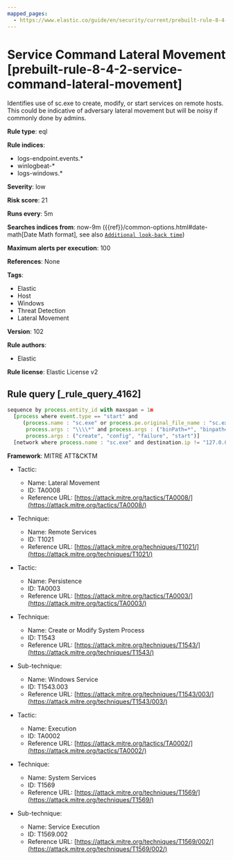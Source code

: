 ```yaml
---
mapped_pages:
  - https://www.elastic.co/guide/en/security/current/prebuilt-rule-8-4-2-service-command-lateral-movement.html
---
```


# Service Command Lateral Movement [prebuilt-rule-8-4-2-service-command-lateral-movement]

Identifies use of sc.exe to create, modify, or start services on remote hosts. This could be indicative of adversary lateral movement but will be noisy if commonly done by admins.

**Rule type**: eql

**Rule indices**:

* logs-endpoint.events.*
* winlogbeat-*
* logs-windows.*

**Severity**: low

**Risk score**: 21

**Runs every**: 5m

**Searches indices from**: now-9m ({{ref}}/common-options.html#date-math[Date Math format], see also [`Additional look-back time`](docs-content://solutions/security/detect-and-alert/create-detection-rule.md#rule-schedule))

**Maximum alerts per execution**: 100

**References**: None

**Tags**:

* Elastic
* Host
* Windows
* Threat Detection
* Lateral Movement

**Version**: 102

**Rule authors**:

* Elastic

**Rule license**: Elastic License v2

## Rule query [_rule_query_4162]

```js
sequence by process.entity_id with maxspan = 1m
  [process where event.type == "start" and
     (process.name : "sc.exe" or process.pe.original_file_name : "sc.exe") and
      process.args : "\\\\*" and process.args : ("binPath=*", "binpath=*") and
      process.args : ("create", "config", "failure", "start")]
  [network where process.name : "sc.exe" and destination.ip != "127.0.0.1"]
```

**Framework**: MITRE ATT&CKTM

* Tactic:

    * Name: Lateral Movement
    * ID: TA0008
    * Reference URL: [https://attack.mitre.org/tactics/TA0008/](https://attack.mitre.org/tactics/TA0008/)

* Technique:

    * Name: Remote Services
    * ID: T1021
    * Reference URL: [https://attack.mitre.org/techniques/T1021/](https://attack.mitre.org/techniques/T1021/)

* Tactic:

    * Name: Persistence
    * ID: TA0003
    * Reference URL: [https://attack.mitre.org/tactics/TA0003/](https://attack.mitre.org/tactics/TA0003/)

* Technique:

    * Name: Create or Modify System Process
    * ID: T1543
    * Reference URL: [https://attack.mitre.org/techniques/T1543/](https://attack.mitre.org/techniques/T1543/)

* Sub-technique:

    * Name: Windows Service
    * ID: T1543.003
    * Reference URL: [https://attack.mitre.org/techniques/T1543/003/](https://attack.mitre.org/techniques/T1543/003/)

* Tactic:

    * Name: Execution
    * ID: TA0002
    * Reference URL: [https://attack.mitre.org/tactics/TA0002/](https://attack.mitre.org/tactics/TA0002/)

* Technique:

    * Name: System Services
    * ID: T1569
    * Reference URL: [https://attack.mitre.org/techniques/T1569/](https://attack.mitre.org/techniques/T1569/)

* Sub-technique:

    * Name: Service Execution
    * ID: T1569.002
    * Reference URL: [https://attack.mitre.org/techniques/T1569/002/](https://attack.mitre.org/techniques/T1569/002/)



